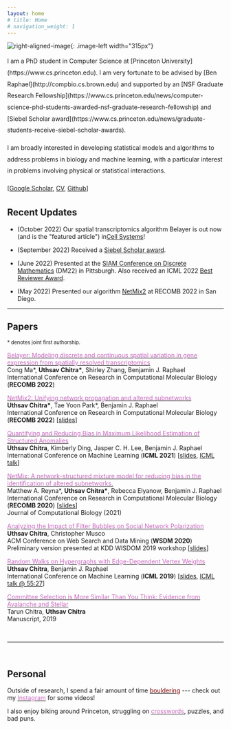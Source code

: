 ```yaml
---
layout: home
# title: Home
# navigation_weight: 1
---
```


<style type="text/css">
.image-left {
  display: block;
  margin-left: 20px;
  margin-right: auto;
  float: right;
}
.spaced-lines {line-height: 20pt;} 
</style>

![right-aligned-image](headshot5.png){: .image-left width="315px"}
<div markdown="1" class="spaced-lines">
I am a PhD student in Computer Science at [Princeton University](https://www.cs.princeton.edu). I am very fortunate to be advised by [Ben Raphael](http://compbio.cs.brown.edu) and supported by an [NSF Graduate Research Fellowship](https://www.cs.princeton.edu/news/computer-science-phd-students-awarded-nsf-graduate-research-fellowship) and [Siebel Scholar award](https://www.cs.princeton.edu/news/graduate-students-receive-siebel-scholar-awards).    

I am broadly interested in developing statistical models and algorithms to address problems in biology and machine learning, with a particular interest in problems involving physical or statistical interactions.
     
[[Google Scholar](https://scholar.google.com/citations?user=JPKTNnMAAAAJ&hl=en&oi=ao), [CV](cv_website.pdf), [Github](https://github.com/uthsavc)]

<!-- Here is [my CV](chitra_cv_spring_2020.pdf) and [Google Scholar](https://scholar.google.com/citations?user=JPKTNnMAAAAJ&hl=en&oi=ao). -->
</div>
<!-- &nbsp; -->

## Recent Updates

- (October 2022) Our spatial transcriptomics algorithm Belayer is out now (and is the "featured article") in[Cell Systems](https://www.cell.com/cell-systems/fulltext/S2405-4712(22)00354-4)!

- (September 2022) Received a [Siebel Scholar award](https://www.cs.princeton.edu/news/graduate-students-receive-siebel-scholar-awards).

- (June 2022) Presented at the [SIAM Conference on Discrete Mathematics](https://www.siam.org/conferences/cm/conference/dm22) (DM22) in Pittsburgh. Also received an ICML 2022 [Best Reviewer Award](https://icml.cc/Conferences/2022/Reviewers).

- (May 2022) Presented our algorithm [NetMix2](https://www.biorxiv.org/content/10.1101/2022.01.31.478575v1)  at RECOMB 2022 in San Diego.

<!-- - (December 2021) Two papers accepted to [RECOMB 2022](https://recomb2022.net/): one on [network propagation](https://www.biorxiv.org/content/10.1101/2022.01.31.478575v1) and another on modeling [spatial transcriptomics](https://www.biorxiv.org/content/10.1101/2022.02.05.479261v1) data using complex analysis. Looking forward to San Diego!
 -->

---    
<!-- &nbsp; -->

## Papers

<sup>\* denotes joint first authorship.</sup>     

[<span style="color:#c869bf">Belayer: Modeling discrete and continuous spatial variation in gene expression from spatially resolved transcriptomics</span>](https://www.biorxiv.org/content/10.1101/2022.02.05.479261v1)     
Cong Ma\*, **Uthsav Chitra\***, Shirley Zhang, Benjamin J. Raphael   
International Conference on Research in Computational Molecular Biology (**RECOMB 2022**)

[<span style="color:#c869bf">NetMix2: Unifying network propagation and altered subnetworks</span>](https://www.biorxiv.org/content/10.1101/2022.01.31.478575v1)     
**Uthsav Chitra\***, Tae Yoon Park\*, Benjamin J. Raphael   
International Conference on Research in Computational Molecular Biology (**RECOMB 2022**) [[slides](netmix2_recomb2022_pres.pdf)]

[<span style="color:#c869bf">Quantifying and Reducing Bias in Maximum Likelihood Estimation of Structured Anomalies</span>](https://arxiv.org/abs/2007.07878)     
**Uthsav Chitra**, Kimberly Ding, Jasper C. H. Lee, Benjamin J. Raphael  
International Conference on Machine Learning (**ICML 2021**) [[slides](ICML_2021_pres.pdf), [ICML talk](https://slideslive.com/38958812/quantifying-and-reducing-bias-in-maximum-likelihood-estimation-of-structured-anomalies?ref=speaker-17429-latest)]    

[<span style="color:#c869bf">NetMix: A network-structured mixture model for reducing bias in the identification of altered subnetworks.</span>](https://www.biorxiv.org/content/10.1101/2020.01.18.911438v1)    
Matthew A. Reyna\*, **Uthsav Chitra\***, Rebecca Elyanow, Benjamin J. Raphael   
International Conference on Research in Computational Molecular Biology (**RECOMB 2020**) [[slides](recomb2020_pres.pdf)]    
Journal of Computational Biology (2021)

[<span style="color:#c869bf">Analyzing the Impact of Filter Bubbles on Social Network Polarization</span>](https://arxiv.org/abs/1906.08772)    
**Uthsav Chitra**, Christopher Musco    
ACM Conference on Web Search and Data Mining (**WSDM 2020**)    
Preliminary version presented at KDD WISDOM 2019 workshop [[slides](kdd_presentation.pdf)]    

[<span style="color:#c869bf">Random Walks on Hypergraphs with Edge-Dependent Vertex Weights</span>](https://arxiv.org/abs/1905.08287)          
**Uthsav Chitra**, Benjamin J. Raphael  
International Conference on Machine Learning (**ICML 2019**) [[slides](https://icml.cc/media/Slides/icml/2019/101(13-11-00)-13-12-15-5196-random_walks_on.pdf), [ICML talk @ 55:27](https://slideslive.com/38917909/optimization-and-graphical-models)]

[<span style="color:#c869bf">Committee Selection is More Similar Than You Think: Evidence from Avalanche and Stellar</span>](https://arxiv.org/abs/1904.09839)     
Tarun Chitra, **Uthsav Chitra**  
Manuscript, 2019

&nbsp;

---    
&nbsp;

## Personal

Outside of research, I spend a fair amount of time [<span style="color:maroon">bouldering</span>](bouldering_pic.png) --- check out my [<span style="color:#c869bf">Instagram</span>](http://instagram.com/uthsav_climbs/) for some videos! 

I also enjoy biking around Princeton, struggling on [<span style="color:#c869bf">crosswords</span>](https://downforacross.com/), puzzles, and bad puns.

<!-- ![left-aligned-image](bouldering_pic2.png){: .image-left width="500px"} -->

<!-- <div style="text-align: center"><img src="bouldering_pic2.png" width="450" /></div> -->

<!-- <div style="text-align: center"><sup>Me struggling on Buddha (V6) in the Gunks</sup></div> -->



<!-- <sup>(Site updated Sep 14, 2021.)</sup>    -->